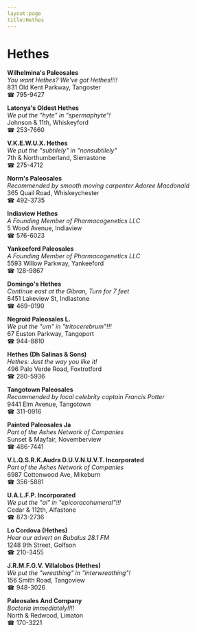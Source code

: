 ```yaml
---
layout:page
title:Hethes
---
```

# Hethes

**Wilhelmina's Paleosales**  
_You want Hethes? We've got Hethes!!!!_  
831 Old Kent Parkway, Tangoster  
☎ 795-9427



**Latonya's Oldest Hethes**  
_We put the "hyte" in "spermaphyte"!_  
Johnson & 11th, Whiskeyford  
☎ 253-7660



**V.K.E.W.U.X. Hethes**  
_We put the "subtilely" in "nonsubtilely"_  
7th & Northumberland, Sierrastone  
☎ 275-4712



**Norm's Paleosales**  
_Recommended by smooth moving carpenter Adoree Macdonald_  
365 Quail Road, Whiskeychester  
☎ 492-3735



**Indiaview Hethes**  
_A Founding Member of Pharmacogenetics LLC_  
5 Wood Avenue, Indiaview  
☎ 576-6023



**Yankeeford Paleosales**  
_A Founding Member of Pharmacogenetics LLC_  
5593 Willow Parkway, Yankeeford  
☎ 128-9867



**Domingo's Hethes**  
_Continue east at the Gibran, Turn for 7 feet_  
8451 Lakeview St, Indiastone  
☎ 469-0190



**Negroid Paleosales L.**  
_We put the "um" in "tritocerebrum"!!!_  
67 Euston Parkway, Tangoport  
☎ 944-8810



**Hethes (Dh Salinas & Sons)**  
_Hethes: Just the way you like it!_  
496 Palo Verde Road, Foxtrotford  
☎ 280-5936



**Tangotown Paleosales**  
_Recommended by local celebrity captain Francis Potter_  
9441 Elm Avenue, Tangotown  
☎ 311-0916



**Painted Paleosales Ja**  
_Part of the Ashes Network of Companies_  
Sunset & Mayfair, Novemberview  
☎ 486-7441



**V.L.Q.S.R.K.Audra D.U.V.N.U.V.T. Incorporated**  
_Part of the Ashes Network of Companies_  
6987 Cottonwood Ave, Mikeburn  
☎ 356-5881



**U.A.L.F.P. Incorporated**  
_We put the "al" in "epicoracohumeral"!!!_  
Cedar & 112th, Alfastone  
☎ 873-2736



**Lo Cordova (Hethes)**  
_Hear our advert on Bubalus 28.1 FM_  
1248 9th Street, Golfson  
☎ 210-3455



**J.R.M.F.G.V. Villalobos (Hethes)**  
_We put the "wreathing" in "interwreathing"!_  
156 Smith Road, Tangoview  
☎ 948-3026



**Paleosales And Company**  
_Bacteria immediately!!!!_  
North & Redwood, Limaton  
☎ 170-3221



